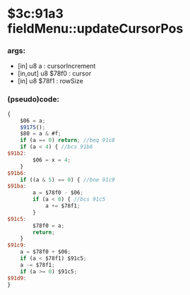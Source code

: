 ﻿
# $3c:91a3 fieldMenu::updateCursorPos


### args:
+	[in] u8 a : cursorIncrement
+	[in,out] u8 $78f0 : cursor
+	[in] u8 $78f1 : rowSize

### (pseudo)code:
```js
{
	$06 = a;
	$9175();
	$80 = a & #f;
	if (a == 0) return;	//beq 91c8
	if (a < 4) { //bcs 91b6
$91b2:
		$06 = x = 4;
	}
$91b6:
	if ((a & 5) == 0) { //bne 91c9
$91ba:
		a = $78f0 - $06;
		if (a < 0) { //bcs 91c5
			a += $78f1;
		}
$91c5:
		$78f0 = a;
		return;
	}
$91c9:
	a = $78f0 + $06;
	if (a < $78f1) $91c5;
	a -= $78f1;
	if (a >= 0) $91c5;
$91d9:
}
```



